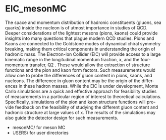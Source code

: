 # EIC_mesonMC

The space and momentum distribution of hadronic constituents (gluons,
sea quarks) inside the nucleon is of utmost importance in studies of QCD.
Deeper considerations of the lightest mesons (pions, kaons) could provide
insights into many questions that plague modern QCD studies. Pions and
Kaons are connected to the Goldstone modes of dynamical chiral symmetry
breaking, making them critical components in understanding the origin of
hadronic mass. The Electron-Ion Collider (EIC) will provide access to a
large kinematic range in the longitudinal momentum fraction, x, and the
four-momentum transfer, Q2 . These would allow the extraction of structure
functions and the pion and kaon form factors. Such measurements would
allow one to probe the differences of gluon content in pions, kaons, and
nucleons. The difference in gluon content may be the origin of the differ-
ences in these hadron masses. While the EIC is under development, Monte
Carlo simulations are a quick and effective approach for feasibility studies of
measurements in a particular region of interest to theoretical calculations.
Specifically, simulations of the pion and kaon structure functions will pro-
vide feedback on the feasibility of studying the different gluon content and
hadronic structure at large values of x. The results of the simulations may
also guide the detector design for such measurements.


* mesonMC/ for meson MC
* USERS/ for user directories